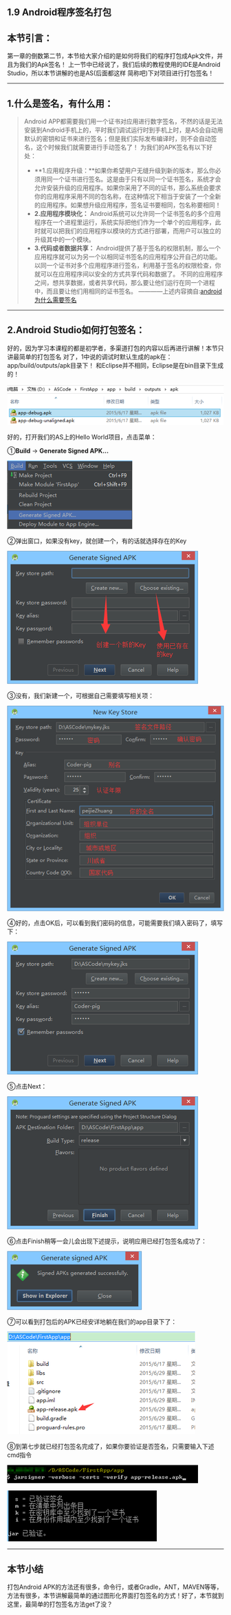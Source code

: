 ## 1.9 Android程序签名打包



## 本节引言：

第一章的倒数第二节，本节给大家介绍的是如何将我们的程序打包成Apk文件，并且为我们的Apk签名！ 上一节中已经说了，我们后续的教程使用的IDE是Android Studio，所以本节讲解的也是AS(后面都这样 简称吧)下对项目进行打包签名！

------

## 1.什么是签名，有什么用：

> Android APP都需要我们用一个证书对应用进行数字签名，不然的话是无法安装到Android手机上的，平时我们调试运行时到手机上时，是AS会自动用默认的密钥和证书来进行签名；但是我们实际发布编译时，则不会自动签名，这个时候我们就需要进行手动签名了！ 为我们的APK签名有以下好处：
>
> - **1.应用程序升级：**如果你希望用户无缝升级到新的版本，那么你必须用同一个证书进行签名。这是由于只有以同一个证书签名，系统才会允许安装升级的应用程序。如果你采用了不同的证书，那么系统会要求你的应用程序采用不同的包名称，在这种情况下相当于安装了一个全新的应用程序。如果想升级应用程序，签名证书要相同，包名称要相同！
> - **2.应用程序模块化：** Android系统可以允许同一个证书签名的多个应用程序在一个进程里运行，系统实际把他们作为一个单个的应用程序，此时就可以把我们的应用程序以模块的方式进行部署，而用户可以独立的升级其中的一个模块。
> - **3.代码或者数据共享：** Android提供了基于签名的权限机制，那么一个应用程序就可以为另一个以相同证书签名的应用程序公开自己的功能。以同一个证书对多个应用程序进行签名，利用基于签名的权限检查，你就可以在应用程序间以安全的方式共享代码和数据了。 不同的应用程序之间，想共享数据，或者共享代码，那么要让他们运行在同一个进程中，而且要让他们用相同的证书签名。 ————上述内容摘自:[android 为什么需要签名](http://blog.csdn.net/fyh2003/article/details/6911967)

------

## 2.Android Studio如何打包签名：

好的，因为学习本课程的都是初学者，多渠道打包的内容以后再进行讲解！本节只讲最简单的打包签名 对了，1中说的调试时默认生成的apk在：app/build/outputs/apk目录下！ 和Eclipse并不相同，Eclipse是在bin目录下生成的！

![img](./15954518.png)

好的，打开我们的AS上的Hello World项目，点击菜单：

①**Build** -> **Generate Signed APK...**

![img](./44688629.png)

②弹出窗口，如果没有key，就创建一个，有的话就选择存在的Key

![img](./9913458.png)

③没有，我们新建一个，可根据自己需要填写相关项：

![img](./35032297.png)

④好的，点击OK后，可以看到我们密码的信息，可能需要我们填入密码了，填写下：

![img](./81567048.png)

⑤点击Next：

![img](./63930920.png)

⑥点击Finish稍等一会儿会出现下述提示，说明应用已经打包签名成功了：

![img](./94626100.png)

⑦可以看到打包后的APK已经安详地躺在我们的app目录下了：

![img](./3560488.png)

⑧到第七步就已经打包签名完成了，如果你要验证是否签名，只需要输入下述cmd指令

![img](./2027030.png)

![img](./45897066.png)

------

## 本节小结

打包Android APK的方法还有很多，命令行，或者Gradle，ANT，MAVEN等等，方法有很多，本节讲解最简单的通过图形化界面打包签名的方式！好了，本节就到这里，最简单的打包签名方法get了没？